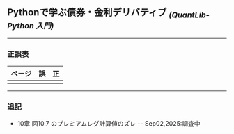 ## Pythonで学ぶ債券・金利デリバティブ <sub>*(QuantLib-Python 入門)*</sub>
---

### 正誤表

| ページ | 誤 | 正 |
|--------|----|----|
|  |  |  |

---

### 追記

- 10章 図10.7 のプレミアムレグ計算値のズレ
  -- Sep02,2025:調査中
